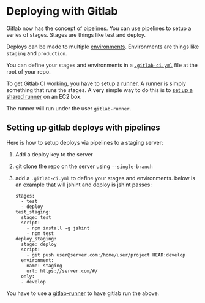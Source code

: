 # Deploying with Gitlab

Gitlab now has the concept of [pipelines](https://docs.gitlab.com/ee/ci/pipelines.html).
You can use pipelines to setup a series of stages. Stages are things like
test and deploy.

Deploys can be made to multiple [environments](https://docs.gitlab.com/ce/ci/environments.html). Environments
are things like `staging` and `production`.

You can define your stages and environments in a [`.gitlab-ci.yml`](https://docs.gitlab.com/ce/ci/yaml/) file at the
root of your repo.

To get Gitlab CI working, you have to setup a [runner](https://docs.gitlab.com/ee/ci/runners/README.html).
A runner is simply something that runs the stages. A very simple way to
do this is to [set up a shared runner](https://docs.gitlab.com/ee/ci/runners/README.html#registering-a-shared-runner) on an EC2 box.

The runner will run under the user `gitlab-runner`.

## Setting up gitlab deploys with pipelines

Here is how to setup deploys via pipelines to a staging server:

1. Add a deploy key to the server
1. git clone the repo on the server using `--single-branch`
1. add a `.gitlab-ci.yml` to define your stages and environments. below is an example that will jshint and deploy is jshint passes:

    ```
    stages:
      - test
      - deploy
    test_staging:
      stage: test
      script:
        - npm install -g jshint
        - npm test
    deploy_staging:
      stage: deploy
      script:
        - git push user@server.com:/home/user/project HEAD:develop
      environment:
        name: staging
        url: https://server.com/#/
      only:
      - develop
    ```  

You have to use a [gitlab-runner](https://docs.gitlab.com/runner/install/) to have gitlab run the above.
